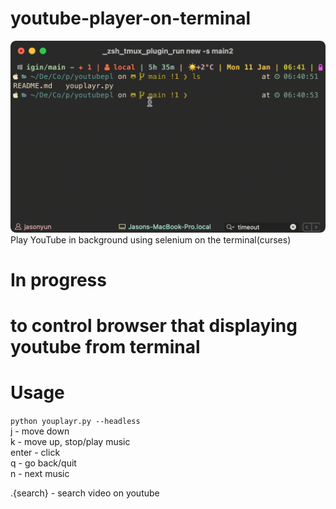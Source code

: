 # youtube-player-on-terminal

![demo](https://github.com/Ja-sonYun/youtube-player-on-terminal/blob/main/sam.gif?raw=true)
Play YouTube in background using selenium on the terminal(curses)
# In progress
# to control browser that displaying youtube from terminal

# Usage
```python youplayr.py --headless```   
j - move down   
k - move up, stop/play music   
enter - click   
q - go back/quit   
n - next music   
   
.{search} - search video on youtube   
